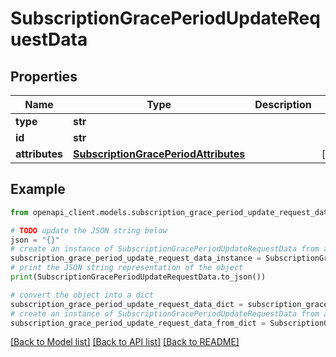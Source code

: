 # SubscriptionGracePeriodUpdateRequestData


## Properties

Name | Type | Description | Notes
------------ | ------------- | ------------- | -------------
**type** | **str** |  | 
**id** | **str** |  | 
**attributes** | [**SubscriptionGracePeriodAttributes**](SubscriptionGracePeriodAttributes.md) |  | [optional] 

## Example

```python
from openapi_client.models.subscription_grace_period_update_request_data import SubscriptionGracePeriodUpdateRequestData

# TODO update the JSON string below
json = "{}"
# create an instance of SubscriptionGracePeriodUpdateRequestData from a JSON string
subscription_grace_period_update_request_data_instance = SubscriptionGracePeriodUpdateRequestData.from_json(json)
# print the JSON string representation of the object
print(SubscriptionGracePeriodUpdateRequestData.to_json())

# convert the object into a dict
subscription_grace_period_update_request_data_dict = subscription_grace_period_update_request_data_instance.to_dict()
# create an instance of SubscriptionGracePeriodUpdateRequestData from a dict
subscription_grace_period_update_request_data_from_dict = SubscriptionGracePeriodUpdateRequestData.from_dict(subscription_grace_period_update_request_data_dict)
```
[[Back to Model list]](../README.md#documentation-for-models) [[Back to API list]](../README.md#documentation-for-api-endpoints) [[Back to README]](../README.md)


